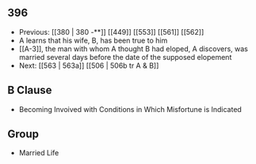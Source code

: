 ## 396
- Previous: [[380 | 380 -**]] [[449]] [[553]] [[561]] [[562]] 
- A learns that his wife, B, has been true to him
- [[A-3]], the man with whom A thought B had eloped, A discovers, was married several days before the date of the supposed elopement
- Next: [[563 | 563a]] [[506 | 506b tr A &amp; B]] 

## B Clause
- Becoming Invoived with Conditions in Which Misfortune is Indicated

## Group
- Married Life

